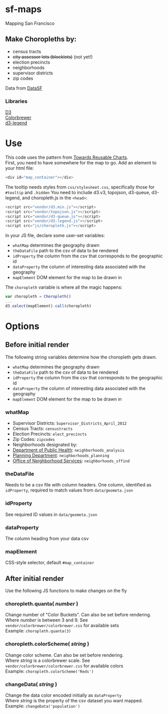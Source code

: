 # sf-maps
Mapping San Francisco

## Make Choropleths by:
- census tracts
- ~~city assessor lots (blocklots)~~ (not yet!)
- election precincts
- neighborhoods
- supervisor districts
- zip codes

Data from [DataSF](https://data.sfgov.org/)

### Libraries
[D3](http://d3js.org)  
[Colorbrewer](http://colorbrewer2.org)  
[d3-legend](http://d3-legend.susielu.com/)  

# Use
This code uses the pattern from [Towards Reusable Charts](https://bost.ocks.org/mike/chart/).  
First, you need to have somewhere for the map to go.  Add an element to your html file:  
```javascript
<div id="map_container"></div>
```
The tooltip needs styles from `css/stylesheet.css`, specifically those for `#tooltip` and `.hidden`
You need to include d3.v3, topojson, d3-queue, d3-legend, and choropleth.js in the `<head>`:
```javascript
<script src="vendor/d3.min.js"></script>
<script src="vendor/topojson.js"></script>
<script src="vendor/d3-queue.js"></script>
<script src="vendor/d3-legend.js"></script>
<script src="js/choropleth.js"></script>
```
In your JS file, declare some user-set variables:

- `whatMap` determines the geography drawn  
- `theDataFile` path to the csv of data to be rendered  
- `idProperty` the column from the csv that corresponds to the geographic id  
- `dataProperty` the column of interesting data associated with the geography   
- `mapElement` DOM element for the map to be drawn in

The `choropleth` variable is where all the magic happens:
```javascript
var choropleth = Choropleth()
...
d3.select(mapElement).call(choropleth)
```

# Options
## Before initial render
The following string variables determine how the choropleth gets drawn.
- `whatMap` determines the geography drawn  
- `theDataFile` path to the csv of data to be rendered  
- `idProperty` the column from the csv that corresponds to the geographic id  
- `dataProperty` the column of interesting data associated with the geography   
- `mapElement` DOM element for the map to be drawn in

### whatMap
- Supervisor Districts: `Supervisor_Districts_April_2012`
- Census Tracts: `censustracts`
- Election Precincts: `elect_precincts`
- Zip Codes: `zipcodes`
- Neighborhoods designated by:
 - [Department of Public Health](https://data.sfgov.org/Geographic-Locations-and-Boundaries/Analysis-Neighborhoods/p5b7-5n3h): `neighborhoods_analysis`
 - [Planning Department](https://data.sfgov.org/Geographic-Locations-and-Boundaries/Planning-Neighborhood-Groups-Map/iacs-ws63): `neighborhoods_planning`
 - [Office of Neighborhood Services](https://data.sfgov.org/Geographic-Locations-and-Boundaries/SF-Find-Neighborhoods/pty2-tcw4): `neighborhoods_sffind`

### theDataFile
Needs to be a csv file with column headers. One column, identified as `idProperty`, required to match values from `data/geometa.json`

### idProperty
See required ID values in `data/geometa.json`

### dataProperty
The column heading from your data csv

### mapElement
CSS-style selector, default `#map_container`

## After initial render
Use the following JS functions to make changes on the fly

### choropleth.quanta( *number* )  
Change number of "Color Buckets". Can also be set before rendering.  
Where *number* is between 3 and 9. See `vendor/colorbrewer/colorbrewer.css` for available sets  
Example: `choropleth.quanta(3)`

### choropleth.colorScheme( *string* )  
Change color scheme. Can also be set before rendering.  
Where *string* is a colorbrewer scale. See `vendor/colorbrewer/colorbrewer.css` for available colors  
Example: `choropleth.colorScheme('Reds')`  

### changeData( *string* )  
Change the data color encoded initially as `dataProperty`  
Where *string* is the property of the csv dataset you want mapped.  
Example: `changeData('population')`

